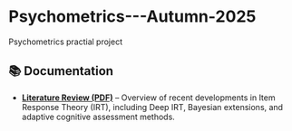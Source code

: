 # Psychometrics---Autumn-2025
 Psychometrics practial project 
## 📚 Documentation

- **[Literature Review (PDF)](docs/literature_review.pdf)** – Overview of recent developments in Item Response Theory (IRT), including Deep IRT, Bayesian extensions, and adaptive cognitive assessment methods.
